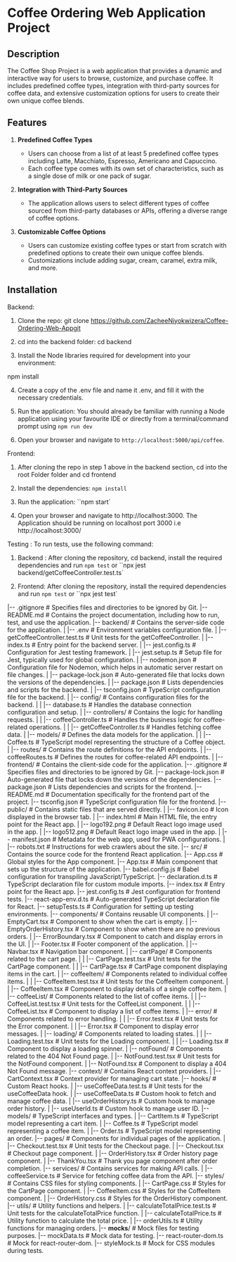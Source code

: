 # Coffee Ordering Web Application Project

## Description

The Coffee Shop Project is a web application that provides a dynamic and interactive way for users to browse, customize, and purchase coffee. It includes predefined coffee types, integration with third-party sources for coffee data, and extensive customization options for users to create their own unique coffee blends.

## Features

1. **Predefined Coffee Types**

   - Users can choose from a list of at least 5 predefined coffee types including Latte, Macchiato, Espresso, Americano and Capuccino.
   - Each coffee type comes with its own set of characteristics, such as a single dose of milk or one pack of sugar.

2. **Integration with Third-Party Sources**

   - The application allows users to select different types of coffee sourced from third-party databases or APIs, offering a diverse range of coffee options.

3. **Customizable Coffee Options**
   - Users can customize existing coffee types or start from scratch with predefined options to create their own unique coffee blends.
   - Customizations include adding sugar, cream, caramel, extra milk, and more.

## Installation

Backend:

1. Clone the repo: git clone https://github.com/ZacheeNiyokwizera/Coffee-Ordering-Web-Appgit

2. cd into the backend folder: cd backend

3. Install the Node libraries required for development into your environment:

npm install

4. Create a copy of the .env file and name it .env, and fill it with the necessary credentials.

5. Run the application: You should already be familiar with running a Node application using your favourite IDE or directly from a terminal/command prompt using `npm run dev`

6. Open your browser and navigate to `http://localhost:5000/api/coffee`.

Frontend:

1. After cloning the repo in step 1 above in the backend section, cd into the root Folder folder and cd frontend

2. Install the dependencies: `npm install`

3. Run the application: ``npm start`

4. Open your browser and navigate to http://localhost:3000. The Application should be running on localhost port 3000 i.e http://localhost:3000/

Testing : To run tests, use the following command:

1. Backend : After cloning the repository, cd backend, install the required dependencies and run
   `npm test` or ``npx jest backend/getCoffeeController.test.ts`

1. Frontend: After cloning the repository, install the required dependencies and run
   `npm test` or ``npx jest test`

|-- .gitignore # Specifies files and directories to be ignored by Git.
|-- README.md # Contains the project documentation, including how to run, test, and use the application.
|-- backend/ # Contains the server-side code for the application.
| |-- .env # Environment variables configuration file.
| |-- getCoffeeController.test.ts # Unit tests for the getCoffeeController.
| |-- index.ts # Entry point for the backend server.
| |-- jest.config.ts # Configuration for Jest testing framework.
| |-- jest.setup.ts # Setup file for Jest, typically used for global configuration.
| |-- nodemon.json # Configuration file for Nodemon, which helps in automatic server restart on file changes.
| |-- package-lock.json # Auto-generated file that locks down the versions of the dependencies.
| |-- package.json # Lists dependencies and scripts for the backend.
| |-- tsconfig.json # TypeScript configuration file for the backend.
| |-- config/ # Contains configuration files for the backend.
| | |-- database.ts # Handles the database connection configuration and setup.
| |-- controllers/ # Contains the logic for handling requests.
| | |-- coffeeController.ts # Handles the business logic for coffee-related operations.
| | |-- getCoffeeController.ts # Handles fetching coffee data.
| |-- models/ # Defines the data models for the application.
| | |-- Coffee.ts # TypeScript model representing the structure of a Coffee object.
| |-- routes/ # Contains the route definitions for the API endpoints.
| |-- coffeeRoutes.ts # Defines the routes for coffee-related API endpoints.
|
|-- frontend/ # Contains the client-side code for the application.
|-- .gitignore # Specifies files and directories to be ignored by Git.
|-- package-lock.json # Auto-generated file that locks down the versions of the dependencies.
|-- package.json # Lists dependencies and scripts for the frontend.
|-- README.md # Documentation specifically for the frontend part of the project.
|-- tsconfig.json # TypeScript configuration file for the frontend.
|-- public/ # Contains static files that are served directly.
| |-- favicon.ico # Icon displayed in the browser tab.
| |-- index.html # Main HTML file, the entry point for the React app.
| |-- logo192.png # Default React logo image used in the app.
| |-- logo512.png # Default React logo image used in the app.
| |-- manifest.json # Metadata for the web app, used for PWA configurations.
| |-- robots.txt # Instructions for web crawlers about the site.
|-- src/ # Contains the source code for the frontend React application.
|-- App.css # Global styles for the App component.
|-- App.tsx # Main component that sets up the structure of the application.
|-- babel.config.js # Babel configuration for transpiling JavaScript/TypeScript.
|-- declaration.d.ts # TypeScript declaration file for custom module imports.
|-- index.tsx # Entry point for the React app.
|-- jest.config.ts # Jest configuration for frontend tests.
|-- react-app-env.d.ts # Auto-generated TypeScript declaration file for React.
|-- setupTests.ts # Configuration for setting up testing environments.
|-- components/ # Contains reusable UI components.
| |-- EmptyCart.tsx # Component to show when the cart is empty.
| |-- EmptyOrderHistory.tsx # Component to show when there are no previous orders.
| |-- ErrorBoundary.tsx # Component to catch and display errors in the UI.
| |-- Footer.tsx # Footer component of the application.
| |-- Navbar.tsx # Navigation bar component.
| |-- cartPage/ # Components related to the cart page.
| | |-- CartPage.test.tsx # Unit tests for the CartPage component.
| | |-- CartPage.tsx # CartPage component displaying items in the cart.
| |-- coffeeItem/ # Components related to individual coffee items.
| | |-- CoffeeItem.test.tsx # Unit tests for the CoffeeItem component.
| | |-- CoffeeItem.tsx # Component to display details of a single coffee item.
| |-- coffeeList/ # Components related to the list of coffee items.
| | |-- CoffeeList.test.tsx # Unit tests for the CoffeeList component.
| | |-- CoffeeList.tsx # Component to display a list of coffee items.
| |-- error/ # Components related to error handling.
| | |-- Error.test.tsx # Unit tests for the Error component.
| | |-- Error.tsx # Component to display error messages.
| |-- loading/ # Components related to loading states.
| | |-- Loading.test.tsx # Unit tests for the Loading component.
| | |-- Loading.tsx # Component to display a loading spinner.
| |-- notFound/ # Components related to the 404 Not Found page.
| |-- NotFound.test.tsx # Unit tests for the NotFound component.
| |-- NotFound.tsx # Component to display a 404 Not Found message.
|-- context/ # Contains React context providers.
| |-- CartContext.tsx # Context provider for managing cart state.
|-- hooks/ # Custom React hooks.
| |-- useCoffeeData.test.ts # Unit tests for the useCoffeeData hook.
| |-- useCoffeeData.ts # Custom hook to fetch and manage coffee data.
| |-- useOrderHistory.ts # Custom hook to manage order history.
| |-- useUserId.ts # Custom hook to manage user ID.
|-- models/ # TypeScript interfaces and types.
| |-- CartItem.ts # TypeScript model representing a cart item.
| |-- Coffee.ts # TypeScript model representing a coffee item.
| |-- Order.ts # TypeScript model representing an order.
|-- pages/ # Components for individual pages of the application.
| |-- Checkout.test.tsx # Unit tests for the Checkout page.
| |-- Checkout.tsx # Checkout page component.
| |-- OrderHistory.tsx # Order history page component.
| |-- ThankYou.tsx # Thank you page component after order completion.
|-- services/ # Contains services for making API calls.
| |-- coffeeService.ts # Service for fetching coffee data from the API.
|-- styles/ # Contains CSS files for styling components.
| |-- CartPage.css # Styles for the CartPage component.
| |-- CoffeeItem.css # Styles for the CoffeeItem component.
| |-- OrderHistory.css # Styles for the OrderHistory component.
|-- utils/ # Utility functions and helpers.
| |-- calculateTotalPrice.test.ts # Unit tests for the calculateTotalPrice function.
| |-- calculateTotalPrice.ts # Utility function to calculate the total price.
| |-- orderUtils.ts # Utility functions for managing orders.
|-- **mocks**/ # Mock files for testing purposes.
|-- mockData.ts # Mock data for testing.
|-- react-router-dom.ts # Mock for react-router-dom.
|-- styleMock.ts # Mock for CSS modules during tests.

